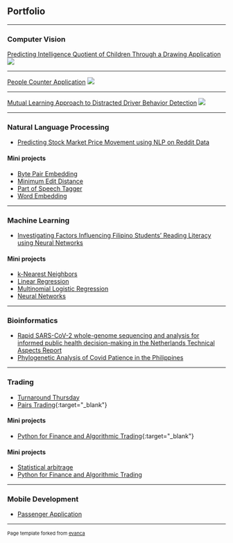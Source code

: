 ## Portfolio

---

### Computer Vision

[Predicting Intelligence Quotient of Children Through a Drawing Application](/cv/1)
<img src="images/cv/overview.jpg?raw=true"/>

---

[People Counter Application](/cv/2)
<img src="images/cv/interface.gif?raw=true"/>

---

[Mutual Learning Approach to Distracted Driver Behavior Detection](/cv/3)
<img src="images/cv/overview_of_the_architecture.png?raw=true"/>

---

### Natural Language Processing

-   [Predicting Stock Market Price Movement using NLP on Reddit Data](/nlp/1.pdf)

#### Mini projects

-   [Byte Pair Embedding](/nlp/mini/1.pdf)
-   [Minimum Edit Distance](/nlp/mini/2.md)
-   [Part of Speech Tagger](/nlp/mini/3.md)
-   [Word Embedding](/nlp/mini/4.md)

---

### Machine Learning

-   [Investigating Factors Influencing Filipino Students’ Reading Literacy using Neural Networks](machine_learning/1.pdf)

#### Mini projects

-   [k-Nearest Neighbors](/nlp/mini/1.md)
-   [Linear Regression](/nlp/mini/2.md)
-   [Multinomial Logistic Regression](/nlp/mini/3.pdf)
-   [Neural Networks](/nlp/mini/4.pdf)

---

### Bioinformatics

-   [Rapid SARS-CoV-2 whole-genome sequencing and analysis for informed public health decision-making in the Netherlands Technical Aspects Report](/trading/projects/1.pdf)
-   [Phylogenetic Analysis of Covid Patience in the Philippines](bioinformatics/projects/2.pdf)

---

### Trading

-   [Turnaround Thursday](/trading/projects/1.md)
-   [Pairs Trading](https://github.com/sidnetopia/pairs-trading-strategy){:target="\_blank"}

#### Mini projects

-   [Python for Finance and Algorithmic Trading](https://github.com/sidnetopia/python-for-finance-and-algorithmic-trading){:target="\_blank"}

#### Mini projects

-   [Statistical arbitrage](/trading/mini/2)
-   [Python for Finance and Algorithmic Trading](/trading/mini/3)

---

### Mobile Development

-   [Passenger Application](mobile/projects/1)

---

<p style="font-size:11px">Page template forked from <a href="https://github.com/evanca/quick-portfolio">evanca</a></p>
<!-- Remove above link if you don't want to attibute -->
